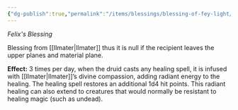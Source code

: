 ```yaml
---
{"dg-publish":true,"permalink":"/items/blessings/blessing-of-fey-light/"}
---
```


*Felix's Blessing*

Blessing from [[Ilmater\|Ilmater]] thus it is null if the recipient leaves the upper planes and material plane.

**Effect:** 3 times per day, when the druid casts any healing spell, it is infused with [[Ilmater\|Ilmater]]’s divine compassion, adding radiant energy to the healing. The healing spell restores an additional 1d4 hit points. This radiant healing can also extend to creatures that would normally be resistant to healing magic (such as undead).